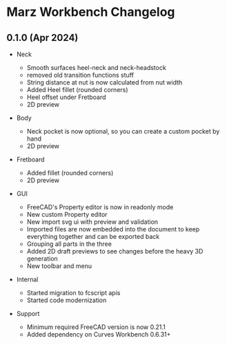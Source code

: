 # Marz Workbench Changelog

## 0.1.0 (Apr 2024)

- Neck
  - Smooth surfaces heel-neck and neck-headstock
  - removed old transition functions stuff
  - String distance at nut is now calculated from nut width
  - Added Heel fillet (rounded corners)
  - Heel offset under Fretboard
  - 2D preview


- Body
  - Neck pocket is now optional, so you can create a custom pocket by hand
  - 2D preview


- Fretboard
  - Added fillet (rounded corners)
  - 2D preview


- GUI
  - FreeCAD's Property editor is now in readonly mode
  - New custom Property editor 
  - New import svg ui with preview and validation
  - Imported files are now embedded into the document to keep everything together and can be exported back
  - Grouping all parts in the three
  - Added 2D draft previews to see changes before the heavy 3D generation
  - New toolbar and menu


- Internal
  - Started migration to fcscript apis
  - Started code modernization


- Support
  - Minimum required FreeCAD version is now 0.21.1
  - Added dependency on Curves Workbench 0.6.31+

